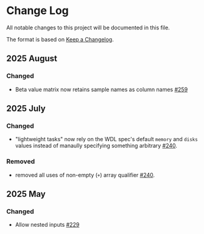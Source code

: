 # Change Log

All notable changes to this project will be documented in this file.
 
The format is based on [Keep a Changelog](http://keepachangelog.com/).
 
## 2025 August

### Changed

- Beta value matrix now retains sample names as column names [#259](https://github.com/stjudecloud/workflows/pull/259)

## 2025 July

### Changed

- "lightweight tasks" now rely on the WDL spec's default `memory` and `disks` values instead of manaully specifying something arbitrary [#240](https://github.com/stjudecloud/workflows/pull/240).

### Removed

- removed all uses of non-empty (`+`) array qualifier [#240](https://github.com/stjudecloud/workflows/pull/240).
 
## 2025 May

### Changed

 * Allow nested inputs [#229](https://github.com/stjudecloud/workflows/pull/229)

